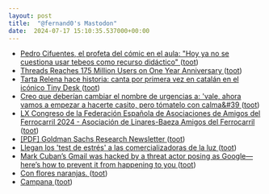 ```yaml
---
layout: post
title:  "@fernand0's Mastodon"
date:  2024-07-17 15:10:35.537000+00:00
---
```

*  [Pedro Cifuentes, el profeta del cómic en el aula: "Hoy ya no se cuestiona usar tebeos como recurso didáctico" ](https://www.elperiodico.com/es/ocio-y-cultura/20240706/pedro-cifuentes-profeta-comic-aula-10448726) ([toot](https://mastodon.social/@fernand0/112802466072868568))
*  [Threads Reaches 175 Million Users on One Year Anniversary ](https://www.socialmediatoday.com/news/threads-175-million-users-one-year-anniversary/720651) ([toot](https://mastodon.social/@fernand0/112802356431178942))
*  [Tarta Relena hace historia: canta por primera vez en catalán en el icónico Tiny Desk ](https://www.elperiodico.com/es/ocio-y-cultura/20240403/tarta-relena-tiny-desk-catalan-10058572) ([toot](https://mastodon.social/@fernand0/112801603370313003))
*  [Creo que deberían cambiar el nombre de urgencias a: &#39;vale, ahora vamos a empezar a hacerte casito, pero tómatelo con calma&#39 ](https://mastodon.social/@fernand0/112801362369647216) ([toot](https://mastodon.social/@fernand0/112801362369647216))
*  [LX Congreso de la Federación Española de Asociaciones de Amigos del Ferrocarril 2024 - Asociación de Linares-Baeza Amigos del Ferrocarril ](https://albaf.site123.me/congresos/lx-congreso-de-la-federaci%C3%B3n-espa%C3%B1ola-de-asociaciones-de-amigos-del-ferrocarril-202) ([toot](https://mastodon.social/@fernand0/112801308402513347))
*  [[PDF] Goldman Sachs Research Newsletter   ](https://www.goldmansachs.com/intelligence/pages/gs-research/gen-ai-too-much-spend-too-little-benefit/report.pdf) ([toot](https://mastodon.social/@fernand0/112801147130853187))
*  [Llegan los 'test de estrés' a las comercializadoras de la luz ](https://elperiodicodelaenergia.com/llegan-los-test-de-estres-a-las-comercializadoras-de-la-luz) ([toot](https://mastodon.social/@fernand0/112800907223402417))
*  [Mark Cuban’s Gmail was hacked by a threat actor posing as Google—here’s how to prevent it from happening to you  ](https://www.itbrew.com/stories/2024/06/26/mark-cuban-s-gmail-was-hacked-by-a-threat-actor-posing-as-google-here-s-how-to-prevent-it-from-happening-to-you) ([toot](https://mastodon.social/@fernand0/112799152177592649))
*  [Con flores naranjas. ](https://avecesunafoto.wordpress.com/2024/07/16/con-flores-naranjas) ([toot](https://mastodon.social/@fernand0/112797434201269273))
*  [Campana ](https://www.flickr.com/photos/fernand0/53839737757) ([toot](https://mastodon.social/@fernand0/112797317049657771))
